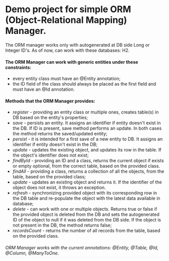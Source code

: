 # **Demo project for simple ORM (Object-Relational Mapping) Manager.**

The ORM manager works only with autogenerated at DB side Long or Integer ID's. 
As of now, can work with these databases: H2.

#### The ORM Manager can work with generic entities under these constraints:
* every entity class must have an @Entity annotation;
* the ID field of the class should always be placed as the first field and must have an @Id annotation.

#### Methods that the ORM Manager provides:
* _register_ - providing an entity class or multiple ones, creates table(s) in DB based on the entity's properties;
* _save_ - persists an entity. It assigns an identifier if entity doesn't exist in the DB.
If ID is present, save method performs an update. In both cases the method returns the saved/updated entity;
* _persist_ - it is intended for a first save of a new entity to DB.
It assigns an identifier if entity doesn't exist in the DB;
* _update_ - updates the existing object, and updates its row in the table.
If the object's identifier does not exist;
* _findById_ - providing an ID and a class, returns the current object if exists or empty optional,
from the correct table, based on the provided class.
* _findAll_ - providing a class, returns a collection of all the objects, from the table, based on the provided class;
* _update_ - updates an existing object and returns it.
If the identifier of the object does not exist, it throws an exception.
* _refresh_ - synchronizing provided object with its corresponding row in the DB table
and re-populate the object with the latest data available in database;
* _delete_ - can work with one or multiple objects. Returns true or false if the provided object is deleted from the DB
and sets the autogenerated ID of the object to null if it was deleted from the DB side.
If the object is not present in the DB, the method returns false;
* _recordsCount_ - returns the number of all records from the table, based on the provided class.

###### ORM Manager works with the current annotations: @Entity, @Table, @Id, @Column, @ManyToOne.